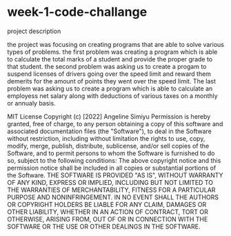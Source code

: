 # week-1-code-challange

project description

the project was focusing on creating programs that are able to solve various types of problems. the first problem was creating a program which is able to calculate the total marks of a student and provide the proper grade to that student. the second problem was asking us to create a progam to suspend licenses of drivers going over the speed limit and reward them demerits for the amount of points they went over the speed limit.
The last problem was asking us to create a program which is able to calculate an employess net salary along with deductions of various taxes on a monthly or annualy basis.

MIT License
Copyright (c) [2022] Angeline Simiyu
Permission is hereby granted, free of charge, to any person obtaining a copy
of this software and associated documentation files (the "Software"), to deal
in the Software without restriction, including without limitation the rights
to use, copy, modify, merge, publish, distribute, sublicense, and/or sell
copies of the Software, and to permit persons to whom the Software is
furnished to do so, subject to the following conditions:
The above copyright notice and this permission notice shall be included in all
copies or substantial portions of the Software.
THE SOFTWARE IS PROVIDED "AS IS", WITHOUT WARRANTY OF ANY KIND, EXPRESS OR
IMPLIED, INCLUDING BUT NOT LIMITED TO THE WARRANTIES OF MERCHANTABILITY,
FITNESS FOR A PARTICULAR PURPOSE AND NONINFRINGEMENT. IN NO EVENT SHALL THE
AUTHORS OR COPYRIGHT HOLDERS BE LIABLE FOR ANY CLAIM, DAMAGES OR OTHER
LIABILITY, WHETHER IN AN ACTION OF CONTRACT, TORT OR OTHERWISE, ARISING FROM,
OUT OF OR IN CONNECTION WITH THE SOFTWARE OR THE USE OR OTHER DEALINGS IN THE
SOFTWARE.